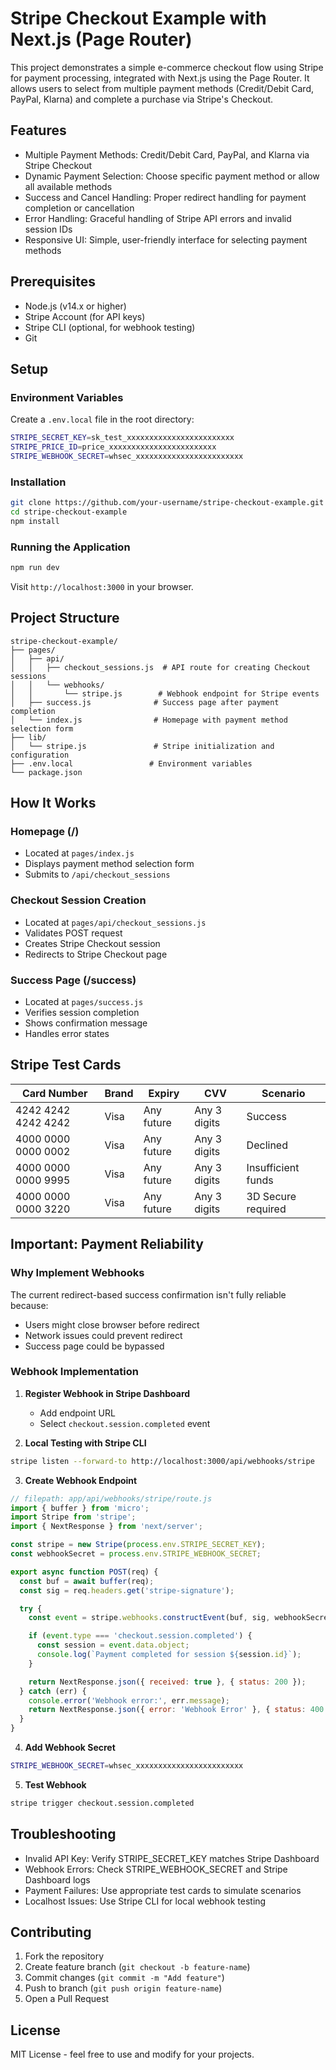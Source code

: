# Stripe Checkout Example with Next.js (Page Router)

This project demonstrates a simple e-commerce checkout flow using Stripe for payment processing, integrated with Next.js using the Page Router. It allows users to select from multiple payment methods (Credit/Debit Card, PayPal, Klarna) and complete a purchase via Stripe's Checkout.

## Features

- Multiple Payment Methods: Credit/Debit Card, PayPal, and Klarna via Stripe Checkout
- Dynamic Payment Selection: Choose specific payment method or allow all available methods
- Success and Cancel Handling: Proper redirect handling for payment completion or cancellation
- Error Handling: Graceful handling of Stripe API errors and invalid session IDs
- Responsive UI: Simple, user-friendly interface for selecting payment methods

## Prerequisites

- Node.js (v14.x or higher)
- Stripe Account (for API keys)
- Stripe CLI (optional, for webhook testing)
- Git

## Setup

### Environment Variables

Create a `.env.local` file in the root directory:

```bash
STRIPE_SECRET_KEY=sk_test_xxxxxxxxxxxxxxxxxxxxxxxx
STRIPE_PRICE_ID=price_xxxxxxxxxxxxxxxxxxxxxxxx
STRIPE_WEBHOOK_SECRET=whsec_xxxxxxxxxxxxxxxxxxxxxxxx
```

### Installation

```bash
git clone https://github.com/your-username/stripe-checkout-example.git
cd stripe-checkout-example
npm install
```

### Running the Application

```bash
npm run dev
```

Visit `http://localhost:3000` in your browser.

## Project Structure

```
stripe-checkout-example/
├── pages/
│   ├── api/
│   │   ├── checkout_sessions.js  # API route for creating Checkout sessions
│   │   └── webhooks/
│   │       └── stripe.js        # Webhook endpoint for Stripe events
│   ├── success.js              # Success page after payment completion
│   └── index.js                # Homepage with payment method selection form
├── lib/
│   └── stripe.js               # Stripe initialization and configuration
├── .env.local                 # Environment variables
└── package.json
```

## How It Works

### Homepage (/)

- Located at `pages/index.js`
- Displays payment method selection form
- Submits to `/api/checkout_sessions`

### Checkout Session Creation

- Located at `pages/api/checkout_sessions.js`
- Validates POST request
- Creates Stripe Checkout session
- Redirects to Stripe Checkout page

### Success Page (/success)

- Located at `pages/success.js`
- Verifies session completion
- Shows confirmation message
- Handles error states

## Stripe Test Cards

| Card Number         | Brand | Expiry     | CVV          | Scenario           |
| ------------------- | ----- | ---------- | ------------ | ------------------ |
| 4242 4242 4242 4242 | Visa  | Any future | Any 3 digits | Success            |
| 4000 0000 0000 0002 | Visa  | Any future | Any 3 digits | Declined           |
| 4000 0000 0000 9995 | Visa  | Any future | Any 3 digits | Insufficient funds |
| 4000 0000 0000 3220 | Visa  | Any future | Any 3 digits | 3D Secure required |

## Important: Payment Reliability

### Why Implement Webhooks

The current redirect-based success confirmation isn't fully reliable because:

- Users might close browser before redirect
- Network issues could prevent redirect
- Success page could be bypassed

### Webhook Implementation

1. **Register Webhook in Stripe Dashboard**

   - Add endpoint URL
   - Select `checkout.session.completed` event

2. **Local Testing with Stripe CLI**

```bash
stripe listen --forward-to http://localhost:3000/api/webhooks/stripe
```

3. **Create Webhook Endpoint**

```javascript
// filepath: app/api/webhooks/stripe/route.js
import { buffer } from 'micro';
import Stripe from 'stripe';
import { NextResponse } from 'next/server';

const stripe = new Stripe(process.env.STRIPE_SECRET_KEY);
const webhookSecret = process.env.STRIPE_WEBHOOK_SECRET;

export async function POST(req) {
  const buf = await buffer(req);
  const sig = req.headers.get('stripe-signature');

  try {
    const event = stripe.webhooks.constructEvent(buf, sig, webhookSecret);

    if (event.type === 'checkout.session.completed') {
      const session = event.data.object;
      console.log(`Payment completed for session ${session.id}`);
    }

    return NextResponse.json({ received: true }, { status: 200 });
  } catch (err) {
    console.error('Webhook error:', err.message);
    return NextResponse.json({ error: 'Webhook Error' }, { status: 400 });
  }
}
```

4. **Add Webhook Secret**

```bash
STRIPE_WEBHOOK_SECRET=whsec_xxxxxxxxxxxxxxxxxxxxxxxx
```

5. **Test Webhook**

```bash
stripe trigger checkout.session.completed
```

## Troubleshooting

- Invalid API Key: Verify STRIPE_SECRET_KEY matches Stripe Dashboard
- Webhook Errors: Check STRIPE_WEBHOOK_SECRET and Stripe Dashboard logs
- Payment Failures: Use appropriate test cards to simulate scenarios
- Localhost Issues: Use Stripe CLI for local webhook testing

## Contributing

1. Fork the repository
2. Create feature branch (`git checkout -b feature-name`)
3. Commit changes (`git commit -m "Add feature"`)
4. Push to branch (`git push origin feature-name`)
5. Open a Pull Request

## License

MIT License - feel free to use and modify for your projects.
